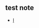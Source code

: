 ## test note

<ul style="margin:0 0 5px;">
  <li><a href="ns_note.md/"><autocolor>I</autocolor></a></li>
</ul>
